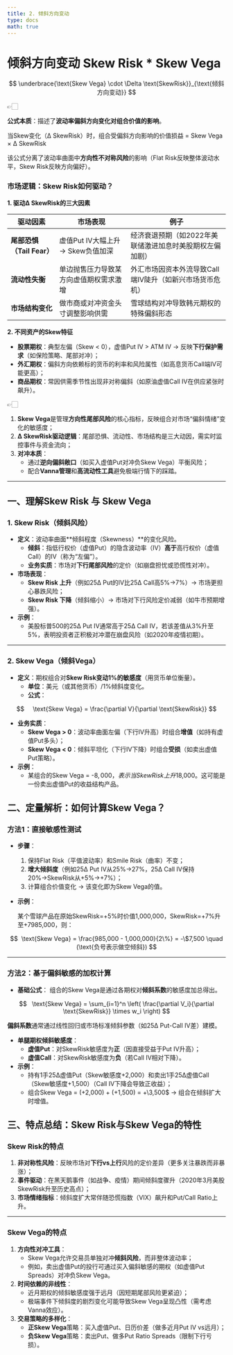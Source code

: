 ```yaml
---
title: 2. 倾斜方向变动
type: docs
math: true
---
```


# 倾斜方向变动 Skew Risk * Skew Vega

$$
\underbrace{\text{Skew Vega} \cdot \Delta \text{SkewRisk}}_{\text{倾斜方向变动}}
$$

<aside>
👉🏻

**公式本质**：描述了**波动率偏斜方向变化对组合价值的影响**。

当Skew变化（Δ SkewRisk）时，组合受偏斜方向影响的价值损益 = Skew Vega × Δ SkewRisk

</aside>

该公式分离了波动率曲面中**方向性不对称风险**的影响（Flat Risk反映整体波动水平，Skew Risk反映方向偏好）。

### **市场逻辑：Skew Risk如何驱动？**

**1. 驱动Δ SkewRisk的三大因素**

| **驱动因素** | **市场表现** | **例子** |
| --- | --- | --- |
| **尾部恐惧（Tail Fear）** | 虚值Put IV大幅上升 → Skew负值加深 | 经济衰退预期（如2022年美联储激进加息时美股期权左偏加剧） |
| **流动性失衡** | 单边抛售压力导致某方向虚值期权需求激增 | 外汇市场因资本外流导致Call端IV陡升（如新兴市场货币危机） |
| **市场结构变化** | 做市商或对冲资金头寸调整影响供需 | 雪球结构对冲导致韩元期权的特殊偏斜形态 |

**2. 不同资产的Skew特征**

- **股票期权**：典型左偏（Skew < 0），虚值Put IV > ATM IV → 反映**下行保护需求**（如保险策略、尾部对冲）；
- **外汇期权**：偏斜方向依赖标的货币的利率和风险属性（如高息货币Call端IV可能更高）；
- **商品期权**：常因供需季节性出现非对称偏斜（如原油虚值Call IV在供应紧张时飙升）。

<aside>
👉🏻

1. **Skew Vega**是管理**方向性尾部风险**的核心指标，反映组合对市场“偏斜情绪”变化的敏感度；
2. **Δ SkewRisk驱动逻辑**：尾部恐惧、流动性、市场结构是三大动因，需实时监控事件与资金流向；
3. **对冲本质**：
    - 通过**逆向偏斜敞口**（如买入虚值Put对冲负Skew Vega）平衡风险；
    - 配合**Vanna管理**和**高流动性工具**避免极端行情下的踩踏。

</aside>

---

## **一、理解Skew Risk 与 Skew Vega**

### **1. Skew Risk（倾斜风险）**

- **定义**：波动率曲面**倾斜程度（Skewness）**的变化风险。
  - **倾斜**：指低行权价（虚值Put）的隐含波动率（IV）**高于**高行权价（虚值Call）的IV（称为“左偏”）。
  - **业务实质**：市场对**下行尾部风险**的定价（如崩盘担忧或恐慌性对冲）。
- **市场表现**：
  - **Skew Risk 上升**（例如25Δ Put的IV比25Δ Call高5%→7%）→ 市场更担心暴跌风险；
  - **Skew Risk 下降**（倾斜缩小）→ 市场对下行风险定价减弱（如牛市预期增强）。
- **示例**：
  - 美股标普500的25Δ Put IV通常高于25Δ Call IV，若该差值从3%升至5%，表明投资者正积极对冲潜在崩盘风险（如2020年疫情初期）。

---

### **2. Skew Vega（倾斜Vega）**

- **定义**：期权组合对**Skew Risk变动1%的敏感度**（用货币单位衡量）。
  - **单位**：美元（或其他货币）/1%倾斜度变化。
  - **公式**：

$$
    \text{Skew Vega} = \frac{\partial V}{\partial \text{SkewRisk}}
$$

- **业务实质**：
  - **Skew Vega > 0**：波动率曲面左偏（下行IV升高）时组合**增值**（如持有虚值Put多头）；
  - **Skew Vega < 0**：倾斜平坦化（下行IV下降）时组合**受损**（如卖出虚值Put策略）。
- **示例**：
  - 某组合的Skew Vega = -$8,000，表示当SkewRisk上升1%（Put IV溢价扩大），组合亏损$8,000。这可能是一份卖出虚值Put的收益结构产品。

## **二、定量解析：如何计算Skew Vega？**

### **方法1：直接敏感性测试**

- **步骤**：
    1. 保持Flat Risk（平值波动率）和Smile Risk（曲率）不变；
    2. **增大倾斜度**（例如25Δ Put IV从25%→27%，25Δ Call IV保持20%→SkewRisk从+5%→+7%）；
    3. 计算组合价值变化 → 该变化即为Skew Vega的值。
- **示例**：

    某个雪球产品在原始SkewRisk=+5%时价值1,000,000，SkewRisk=+7%升至+7985,000，则：

$$
 \text{Skew Vega} = \frac{985,000 - 1,000,000}{2\%} = -\$7,500 \quad (\text{负号表示做空倾斜})
$$

---

### **方法2：基于偏斜敏感的加权计算**

- **基础公式**：
组合的Skew Vega是通过各期权对**倾斜系数**的敏感度加总得出。

$$
  \text{Skew Vega} = \sum_{i=1}^n \left( \frac{\partial V_i}{\partial \text{SkewRisk}} \times w_i \right)
$$

**偏斜系数**通常通过线性回归或市场标准倾斜参数（如25Δ Put-Call IV差）建模。

- **单腿期权倾斜敏感度**：
  - **虚值Put**：对SkewRisk敏感度为**正**（因直接受益于Put IV升高）；
  - **虚值Call**：对SkewRisk敏感度为**负**（若Call IV相对下降）。
- **示例**：
  - 持有1手25Δ虚值Put（Skew敏感度+2,000）和卖出1手25Δ虚值Call（Skew敏感度+1,500）（Call IV下降会导致正收益）；
  - 组合Skew Vega = (+2,000) + (+1,500) = +\3,500$ → 组合在倾斜扩大时增值。

## **三、特点总结：Skew Risk与Skew Vega的特性**

### **Skew Risk的特点**

1. **非对称性风险**：反映市场对**下行vs上行**风险的定价差异（更多关注暴跌而非暴涨）；
2. **事件驱动**：在黑天鹅事件（如战争、疫情）期间倾斜度骤升（2020年3月美股SkewRisk升至历史高点）；
3. **市场情绪指标**：倾斜度扩大常伴随恐慌指数（VIX）飙升和Put/Call Ratio上升。

---

### **Skew Vega的特点**

1. **方向性对冲工具**：
    - Skew Vega允许交易员单独对冲**倾斜风险**，而非整体波动率；
    - 例如，卖出虚值Put的投行可通过买入偏斜敏感的期权（如虚值Put Spreads）对冲负Skew Vega。
2. **时间依赖的非线性**：
    - 近月期权的倾斜敏感度强于远月（因短期尾部风险更紧迫）；
    - 极端事件下倾斜度的剧烈变化可能导致Skew Vega呈现凸性（需考虑Vanna效应）。
3. **交易策略的多样化**：
    - **正Skew Vega**策略：买入虚值Put、日历价差（做多近月Put IV vs远月）；
    - **负Skew Vega**策略：卖出Put、做多Put Ratio Spreads（限制下行亏损）。
